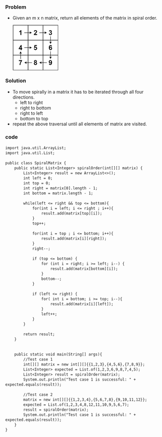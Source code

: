 ### Problem

- Given an m x n matrix, return all elements of the matrix in spiral order.

    <img src="../../images/spiral1.jpeg" alt="spiral" align="middle" width="30%">

### Solution

- To move spirally in a matrix it has to be iterated through all four directions.
  - left to right
  - right to bottom
  - right to left
  - bottom to top
- repeat the above traversal until all elements of matrix are visited.

### code

```
import java.util.ArrayList;
import java.util.List;

public class SpiralMatrix {
    public static List<Integer> spiralOrder(int[][] matrix) {
        List<Integer> result = new ArrayList<>();
        int left = 0;
        int top = 0;
        int right = matrix[0].length - 1;
        int bottom = matrix.length - 1;

        while(left <= right && top <= bottom){
            for(int i = left; i <= right ; i++){
                result.add(matrix[top][i]);
            }
            top++;

            for(int i = top ; i <= bottom; i++){
                result.add(matrix[i][right]);
            }
            right--;

            if (top <= bottom) {
                for (int i = right; i >= left; i--) {
                    result.add(matrix[bottom][i]);
                }
                bottom--;
            }

            if (left <= right) {
                for( int i = bottom; i >= top; i--){
                    result.add(matrix[i][left]);
                }
                left++;
            }
        }

        return result;
    }


    public static void main(String[] args){
        //Test case 1
        int[][] matrix = new int[][]{{1,2,3},{4,5,6},{7,8,9}};
        List<Integer> expected = List.of(1,2,3,6,9,8,7,4,5);
        List<Integer> result = spiralOrder(matrix);
        System.out.println("Test case 1 is successful: " + expected.equals(result));

        //Test case 2
        matrix = new int[][]{{1,2,3,4},{5,6,7,8},{9,10,11,12}};
        expected = List.of(1,2,3,4,8,12,11,10,9,5,6,7);
        result = spiralOrder(matrix);
        System.out.println("Test case 1 is successful: " + expected.equals(result));
    }
}

```